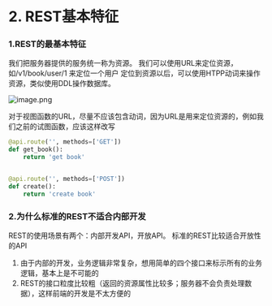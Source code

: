 # 2. REST基本特征

### 1.REST的最基本特征

我们把服务器提供的服务统一称为资源。
我们可以使用URL来定位资源，如/v1/book/user/1 来定位一个用户
定位到资源以后，可以使用HTPP动词来操作资源，类似使用DDL操作数据库。

![image.png](https://upload-images.jianshu.io/upload_images/7220971-3c2a7daa6f0cb9c4.png?imageMogr2/auto-orient/strip%7CimageView2/2/w/1240)

对于视图函数的URL，尽量不应该包含动词，因为URL是用来定位资源的，例如我们之前的试图函数，应该这样改写
```python
@api.route('', methods=['GET'])
def get_book():
    return 'get book'


@api.route('', methods=['POST'])
def create():
    return 'create book'
```

### 2.为什么标准的REST不适合内部开发
REST的使用场景有两个：内部开发API，开放API。
标准的REST比较适合开放性的API

1. 由于内部的开发，业务逻辑非常复杂，想用简单的四个接口来标示所有的业务逻辑，基本上是不可能的
2. REST的接口粒度比较粗（返回的资源属性比较多；服务器不会负责处理数据），这样前端的开发是不太方便的
